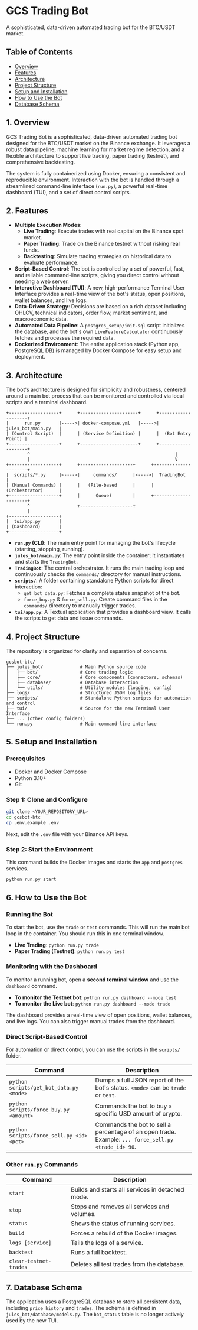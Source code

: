 # GCS Trading Bot

A sophisticated, data-driven automated trading bot for the BTC/USDT market.

## Table of Contents
- [Overview](#1-overview)
- [Features](#2-features)
- [Architecture](#3-architecture)
- [Project Structure](#4-project-structure)
- [Setup and Installation](#5-setup-and-installation)
- [How to Use the Bot](#6-how-to-use-the-bot)
- [Database Schema](#7-database-schema)

## 1. Overview

GCS Trading Bot is a sophisticated, data-driven automated trading bot designed for the BTC/USDT market on the Binance exchange. It leverages a robust data pipeline, machine learning for market regime detection, and a flexible architecture to support live trading, paper trading (testnet), and comprehensive backtesting.

The system is fully containerized using Docker, ensuring a consistent and reproducible environment. Interaction with the bot is handled through a streamlined command-line interface (`run.py`), a powerful real-time dashboard (TUI), and a set of direct control scripts.

## 2. Features

- **Multiple Execution Modes**:
  - **Live Trading**: Execute trades with real capital on the Binance spot market.
  - **Paper Trading**: Trade on the Binance testnet without risking real funds.
  - **Backtesting**: Simulate trading strategies on historical data to evaluate performance.
- **Script-Based Control**: The bot is controlled by a set of powerful, fast, and reliable command-line scripts, giving you direct control without needing a web server.
- **Interactive Dashboard (TUI)**: A new, high-performance Terminal User Interface provides a real-time view of the bot's status, open positions, wallet balances, and live logs.
- **Data-Driven Strategy**: Decisions are based on a rich dataset including OHLCV, technical indicators, order flow, market sentiment, and macroeconomic data.
- **Automated Data Pipeline**: A `postgres_setup/init.sql` script initializes the database, and the bot's own `LiveFeatureCalculator` continuously fetches and processes the required data.
- **Dockerized Environment**: The entire application stack (Python app, PostgreSQL DB) is managed by Docker Compose for easy setup and deployment.

## 3. Architecture

The bot's architecture is designed for simplicity and robustness, centered around a main bot process that can be monitored and controlled via local scripts and a terminal dashboard.

```
+-------------------+      +----------------------+      +--------------------+
|      run.py       |----->| docker-compose.yml   |----->|  jules_bot/main.py   |
| (Control Script)  |      | (Service Definition) |      |  (Bot Entry Point) |
+-------------------+      +----------------------+      +--------------------+
        ^                                                       |
        |                                                       V
+-------------------+      +--------------------+      +----------------------+
|  scripts/*.py     |<---->|     commands/      |<---->|  TradingBot          |
| (Manual Commands) |      |   (File-based      |      |  (Orchestrator)      |
+-------------------+      |      Queue)        |      +----------------------+
        ^                  +--------------------+
        |
+-------------------+
|  tui/app.py       |
| (Dashboard)       |
+-------------------+
```

- **`run.py` (CLI)**: The main entry point for managing the bot's lifecycle (starting, stopping, running).
- **`jules_bot/main.py`**: The entry point inside the container; it instantiates and starts the `TradingBot`.
- **`TradingBot`**: The central orchestrator. It runs the main trading loop and continuously checks the `commands/` directory for manual instructions.
- **`scripts/`**: A folder containing standalone Python scripts for direct interaction:
  - `get_bot_data.py`: Fetches a complete status snapshot of the bot.
  - `force_buy.py` & `force_sell.py`: Create command files in the `commands/` directory to manually trigger trades.
- **`tui/app.py`**: A Textual application that provides a dashboard view. It calls the scripts to get data and issue commands.

## 4. Project Structure

The repository is organized for clarity and separation of concerns.

```
gcsbot-btc/
├── jules_bot/              # Main Python source code
│   ├── bot/                # Core trading logic
│   ├── core/               # Core components (connectors, schemas)
│   ├── database/           # Database interaction
│   └── utils/              # Utility modules (logging, config)
├── logs/                   # Structured JSON log files
├── scripts/                # Standalone Python scripts for automation and control
├── tui/                    # Source for the new Terminal User Interface
├── ... (other config folders)
└── run.py                  # Main command-line interface
```

## 5. Setup and Installation

### Prerequisites
- Docker and Docker Compose
- Python 3.10+
- Git

### Step 1: Clone and Configure
```bash
git clone <YOUR_REPOSITORY_URL>
cd gcsbot-btc
cp .env.example .env
```
Next, edit the `.env` file with your Binance API keys.

### Step 2: Start the Environment
This command builds the Docker images and starts the `app` and `postgres` services.
```bash
python run.py start
```

## 6. How to Use the Bot

### Running the Bot
To start the bot, use the `trade` or `test` commands. This will run the main bot loop in the container. You should run this in one terminal window.
- **Live Trading**: `python run.py trade`
- **Paper Trading (Testnet)**: `python run.py test`

### Monitoring with the Dashboard
To monitor a running bot, open a **second terminal window** and use the `dashboard` command.
- **To monitor the Testnet bot**: `python run.py dashboard --mode test`
- **To monitor the Live bot**: `python run.py dashboard --mode trade`

The dashboard provides a real-time view of open positions, wallet balances, and live logs. You can also trigger manual trades from the dashboard.

### Direct Script-Based Control
For automation or direct control, you can use the scripts in the `scripts/` folder.

| Command | Description |
|---|---|
| `python scripts/get_bot_data.py <mode>` | Dumps a full JSON report of the bot's status. `<mode>` can be `trade` or `test`. |
| `python scripts/force_buy.py <amount>` | Commands the bot to buy a specific USD amount of crypto. |
| `python scripts/force_sell.py <id> <pct>`| Commands the bot to sell a percentage of an open trade. Example: `... force_sell.py <trade_id> 90`. |

### Other `run.py` Commands

| Command | Description |
|---|---|
| `start` | Builds and starts all services in detached mode. |
| `stop` | Stops and removes all services and volumes. |
| `status` | Shows the status of running services. |
| `build` | Forces a rebuild of the Docker images. |
| `logs [service]` | Tails the logs of a service. |
| `backtest` | Runs a full backtest. |
| `clear-testnet-trades`| Deletes all test trades from the database. |

## 7. Database Schema
The application uses a PostgreSQL database to store all persistent data, including `price_history` and `trades`. The schema is defined in `jules_bot/database/models.py`. The `bot_status` table is no longer actively used by the new TUI.
